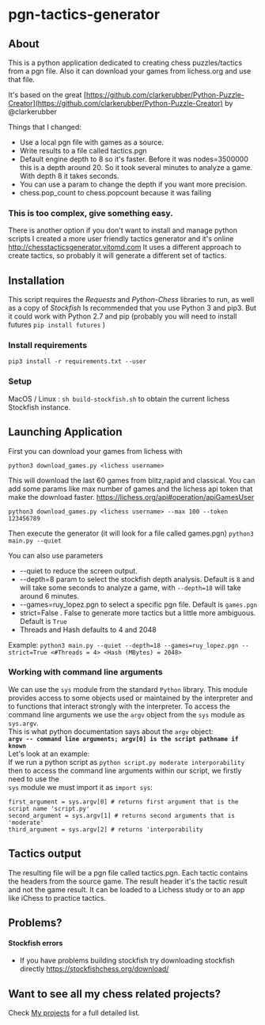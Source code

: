 # pgn-tactics-generator

## About

This is a python application dedicated to creating chess puzzles/tactics from a pgn file.
Also it can download your games from lichess.org and use that file. 

It's based on the great  [https://github.com/clarkerubber/Python-Puzzle-Creator](https://github.com/clarkerubber/Python-Puzzle-Creator) by @clarkerubber

Things that I changed:
- Use a local pgn file with games as a source.
- Write results to a file called tactics.pgn
- Default engine depth to 8 so it's faster. Before it was nodes=3500000 this is a depth around 20. So it took several minutes to analyze a game. With depth 8 it takes seconds.
- You can use a param to change the depth if you want more precision.
- chess.pop_count to chess.popcount because it was failing

### This is too complex, give something easy.
There is another option if you don't want to install and manage python scripts
I created a more user friendly tactics generator and it's online http://chesstacticsgenerator.vitomd.com
It uses a different approach to create tactics, so probably it will generate a different set of tactics.


## Installation

This script requires the *Requests* and *Python-Chess* libraries to run, as well as a copy of *Stockfish*
Is recommended that you use Python 3 and pip3. But it could work with Python 2.7 and pip (probably you will need to install futures `pip install futures` )

### Install requirements

`pip3 install -r requirements.txt --user`

### Setup

MacOS / Linux : `sh build-stockfish.sh` to obtain the current lichess Stockfish instance.

## Launching Application
First you can download your games from lichess with

`python3 download_games.py <lichess username>`

This will download the last 60 games from blitz,rapid and classical. You can add some params like max number of games and the lichess api token that make the download faster. https://lichess.org/api#operation/apiGamesUser

`python3 download_games.py <lichess username> --max 100 --token 123456789`


Then execute the generator (it will look for a file called games.pgn)
`python3 main.py --quiet`

You can also use parameters

- --quiet to reduce the screen output.
- --depth=8 param to select the stockfish depth analysis. Default is `8` and will take some seconds to analyze a game, with `--depth=18` will take around 6 minutes.
- --games=ruy_lopez.pgn to select a specific pgn file. Default is `games.pgn`
- strict=False . False to generate more tactics but a little more ambiguous. Default is `True`
- Threads and Hash defaults to 4 and 2048

Example:
`python3 main.py --quiet --depth=18 --games=ruy_lopez.pgn --strict=True <#Threads = 4> <Hash (MBytes) = 2048>`

### Working with command line arguments

We can use the `sys` module from the standard `Python` library.
This module provides access to some objects used or maintained by the interpreter and to functions that interact strongly with the interpreter.
To access the command line arguments we use the `argv` object from the `sys` module as `sys.argv`.<br/>
This is what python documentation says about the `argv` object:<br/>
**`argv -- command line arguments; argv[0] is the script pathname if known`**<br/>
Let's look at an example:<br/>
If we run a python script as `python script.py moderate interporability` then to access the command line arguments within our script, we firstly need to use the<br/> `sys` module we must import it as `import sys`:<br/>
```import sys
first_argument = sys.argv[0] # returns first argument that is the script name 'script.py'
second_argument = sys.argv[1] # returns second arguments that is 'moderate'
third_argument = sys.argv[2] # returns 'interporability
```


## Tactics output

The resulting file will be a pgn file called tactics.pgn. Each tactic contains the headers from the source game. The result header it's the tactic result and not the game result. It can be loaded to a Lichess study or to an app like iChess to practice tactics.

## Problems?

#### Stockfish errors
- If you have problems building stockfish try downloading stockfish directly https://stockfishchess.org/download/

## Want to see all my chess related projects? 
Check [My projects](http://vitomd.com/blog/projects/) for a full detailed list.

